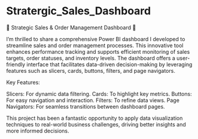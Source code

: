 # Stratergic_Sales_Dashboard

🚀 Strategic Sales & Order Management Dashboard 🚀

I’m thrilled to share a comprehensive Power BI dashboard I developed to streamline sales and order management processes. This innovative tool enhances performance tracking and supports efficient monitoring of sales targets, order statuses, and inventory levels. The dashboard offers a user-friendly interface that facilitates data-driven decision-making by leveraging features such as slicers, cards, buttons, filters, and page navigators.

Key Features:

Slicers: For dynamic data filtering.
Cards: To highlight key metrics.
Buttons: For easy navigation and interaction.
Filters: To refine data views.
Page Navigators: For seamless transitions between dashboard pages.

This project has been a fantastic opportunity to apply data visualization techniques to real-world business challenges, driving better insights and more informed decisions.
